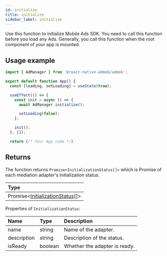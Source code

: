 ```yaml
---
id: initialize
title: initialize
sidebar_label: initialize
---
```


Use this function to initialize Mobile Ads SDK. You need to call this function before you load any Ads. Generally, you call this function when the root component of your app is mounted.

## Usage example

```js
import { AdManager } from '@react-native-admob/admob';

export default function App() {
  const [loading, setLoading] = useState(true);

  useEffect(() => {
    const init = async () => {
      await AdManager.initialize();

      setLoading(false);
    };

    init();
  }, []);

  return (/* Your App code */)
```

## Returns

The function returns `Promise<InitializationStatus[]>` which is Promise of each mediation adapter's initialization status.

| Type                                 |
| :----------------------------------- |
| Promise<[InitializationStatus](#)[]> |

Properties of `InitializationStatus`:

| Name        | Type    | Description                   |
| :---------- | :------ | :---------------------------- |
| name        | string  | Name of the adapter.          |
| description | string  | Description of the status.    |
| isReady     | boolean | Whether the adapter is ready. |
